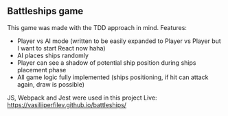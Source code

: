 ## Battleships game

This game was made with the TDD approach in mind.
Features:
- Player vs AI mode (written to be easily expanded to Player vs Player but I want to start React now haha)
- AI places ships randomly
- Player can see a shadow of potential ship position during ships placement phase
- All game logic fully implemented (ships positioning, if hit can attack again, draw is possible)

JS, Webpack and Jest were used in this project
Live: https://vasiliiperfilev.github.io/battleships/

